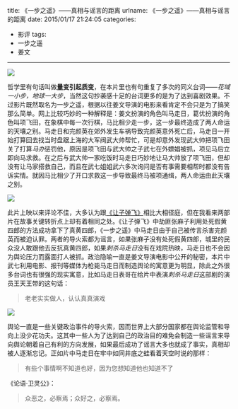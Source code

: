 title: 《一步之遥》——真相与谣言的距离
urlname: 《一步之遥》——真相与谣言的距离
date: 2015/01/17 21:24:05
categories:
- 影评
tags:
- 一步之遥
- 姜文

---
![](https://image.covertness.cn/yibuzhiyao_p2210897207.jpg)

<!-- more -->

哲学里有句话叫做**量变引起质变**，在本片里也有句重复了多次的同义台词——*花域一小步，地球一大步*，当然这句抄袭感十足的台词更多的是为了达到喜剧效果。不过影片既然取名为一步之遥，根据以往姜文导演的电影来看肯定不会只是为了搞笑那么简单。网上比较巧妙的一种解释是：姜文扮演的角色叫马走日，葛优扮演的角色叫项飞田，在象棋中每一次行棋，马比相少走一步，这一步最终造成了两人命运的天壤之别。马走日和完颜英在郊外发生车祸导致完颜英意外死亡后，马走日一开始打算回去找当时盘踞上海的大军阀武大帅帮忙，可是却意外发现武大帅把项飞田关了打算*马办*惩罚他，原因是项飞田与武大帅之子武七在外嫖娼被抓，项见马后立即向马求救。在之后与武大帅一家吃饭时马走日巧妙地让马大帅放了项飞田，但却没有让马家搭救自己，而且在武七姐姐武六多次询问是否有事需要相帮时都没有告诉实情。就因马比相少了开口求救这一步导致最终马被项通缉，两人命运由此天壤之别。

![](https://image.covertness.cn/yibuzhiyao_p2204559214.jpg)

此片上映以来评论不佳，大多认为跟[《让子弹飞》](http://movie.douban.com/subject/3742360)相比大相径庭，但在我看来两部片在故事关键转折点上却有着相同之处。《让子弹飞》中劫匪张麻子利用处死假黄四郎的方法成功拿下了真黄四郎，《一步之遥》中马走日由于自己被传言杀害完颜英而被迫认罪。两者的导火索都为谣言，如果张麻子没有处死假黄四郎，城里的民众没人敢跟他去反抗真黄四郎，如果*刺杀马走日*没有在戏院热映，马走日也不会因为舆论压力而露面打人被抓。政治隐喻一直是姜文导演电影中公开的秘密，本片中武七利用电影、报刊等媒体为枪毙马走日而制造舆论的寓意更为明显，除此之外很多台词也有很强的现实寓意，比如马走日表哥在给片中表演*刺杀马走日*这部剧的演员王天王带的这句话：
> 老老实实做人，认认真真演戏

![](https://image.covertness.cn/yibuzhiyao_p2163910603.jpg)

舆论一直是一些关键政治事件的导火索，因而世界上大部分国家都在舆论监管和导向上没少花功夫。这其中一些人为了达到自己的政治目的难免会制造一些谣言来导向舆论朝着自己有利的方向发展，如果最后成功了谣言大多也就成了事实，真相却被人逐渐忘记。正如片中马走日在牢中如同井底之蛙看着天空时说的那样：
> 有些个事情啊不知道也好，因为您想知道他也知道不了

《论语·卫灵公》：
> 众恶之，必察焉；众好之，必察焉。
